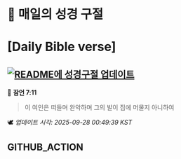 # 🙏 매일의 성경 구절
# [Daily Bible verse]
## [![README에 성경구절 업데이트](https://github.com/DONGSUKA/first_test/actions/workflows/update-readme-bible.yml/badge.svg)](https://github.com/DONGSUKA/first_test/actions/workflows/update-readme-bible.yml)
<!-- START_BIBLE_VERSE -->
📖 **잠언 7:11**
> 이 여인은 떠들며 완악하며 그의 발이 집에 머물지 아니하여

🕊️ _업데이트 시각: 2025-09-28 00:49:39 KST_
  <!-- END_BIBLE_VERSE -->
## GITHUB_ACTION
